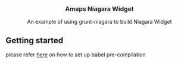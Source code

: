 <p align="center">


  <h3 align="center">Amaps Niagara Widget</h3>

  <p align="center">
    An example of using grunt-niagara to build Niagara Widget

  </p>
</p>

## Getting started
please refer [here](notes.md) on how to set up babel pre-compilation